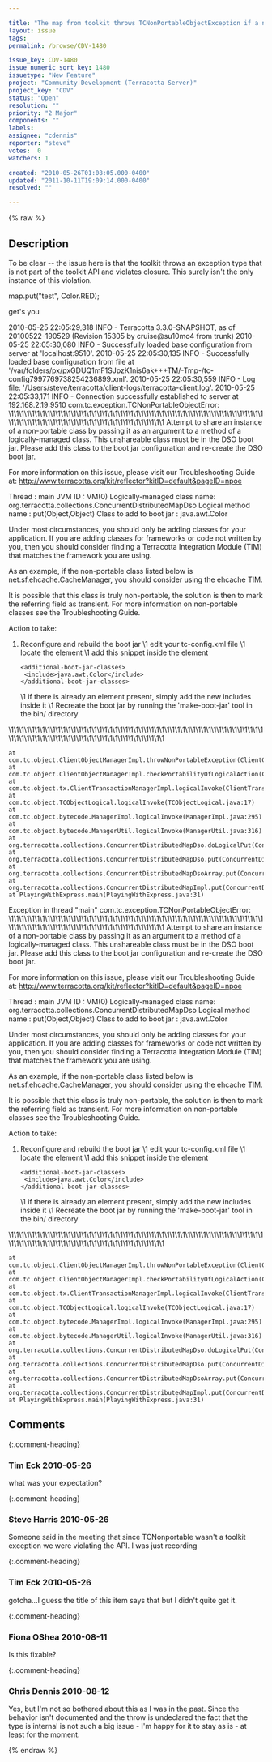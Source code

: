 ```yaml
---

title: "The map from toolkit throws TCNonPortableObjectException if a non portable type added and that's not in the API"
layout: issue
tags: 
permalink: /browse/CDV-1480

issue_key: CDV-1480
issue_numeric_sort_key: 1480
issuetype: "New Feature"
project: "Community Development (Terracotta Server)"
project_key: "CDV"
status: "Open"
resolution: ""
priority: "2 Major"
components: ""
labels: 
assignee: "cdennis"
reporter: "steve"
votes:  0
watchers: 1

created: "2010-05-26T01:08:05.000-0400"
updated: "2011-10-11T19:09:14.000-0400"
resolved: ""

---
```




{% raw %}



## Description

<div markdown="1" class="description">

To be clear -- the issue here is that the toolkit throws an exception type that is not part of the toolkit API and violates closure. This surely isn't the only instance of this violation.

map.put("test", Color.RED);

get's you

2010-05-25 22:05:29,318 INFO - Terracotta 3.3.0-SNAPSHOT, as of 20100522-190529 (Revision 15305 by cruise@su10mo4 from trunk)
2010-05-25 22:05:30,080 INFO - Successfully loaded base configuration from server at 'localhost:9510'.
2010-05-25 22:05:30,135 INFO - Successfully loaded base configuration from file at '/var/folders/px/pxGDUQ1mF1SJpzK1nis6ak+++TM/-Tmp-/tc-config7997769738254236899.xml'.
2010-05-25 22:05:30,559 INFO - Log file: '/Users/steve/terracotta/client-logs/terracotta-client.log'.
2010-05-25 22:05:33,171 INFO - Connection successfully established to server at 192.168.2.19:9510
com.tc.exception.TCNonPortableObjectError: 
\1\1\1\1\1\1\1\1\1\1\1\1\1\1\1\1\1\1\1\1\1\1\1\1\1\1\1\1\1\1\1\1\1\1\1\1\1\1\1\1\1\1\1\1\1\1\1\1\1\1\1\1\1\1\1\1\1\1\1\1\1\1\1\1\1\1\1\1\1\1\1\1\1\1\1\1\1\1\1
Attempt to share an instance of a non-portable class by passing it as an argument to a method of a
logically-managed class. This unshareable class must be in the DSO boot jar. Please add this
class to the boot jar configuration and re-create the DSO boot jar.

For more information on this issue, please visit our Troubleshooting Guide at:
http://www.terracotta.org/kit/reflector?kitID=default&pageID=npoe

Thread                      : main
JVM ID                      : VM(0)
Logically-managed class name: org.terracotta.collections.ConcurrentDistributedMapDso
Logical method name         : put(Object,Object)
Class to add to boot jar    : java.awt.Color

Under most circumstances, you should only be adding classes for your
application. If you are adding classes for frameworks or code not written by
you, then you should consider finding a Terracotta Integration Module (TIM)
that matches the framework you are using.

As an example, if the non-portable class listed below is
net.sf.ehcache.CacheManager, you should consider using the ehcache TIM.

It is possible that this class is truly non-portable, the solution is then to
mark the referring field as transient.
For more information on non-portable classes see the Troubleshooting Guide.

Action to take:

1) Reconfigure and rebuild the boot jar
   \1 edit your tc-config.xml file
   \1 locate the <dso> element
   \1 add this snippet inside the <dso> element

       <additional-boot-jar-classes>
        <include>java.awt.Color</include>
       </additional-boot-jar-classes>

   \1 if there is already an <additional-boot-jar-classes> element present, simply add
     the new includes inside it
   \1 Recreate the boot jar by running the 'make-boot-jar' tool in the bin/ directory


\1\1\1\1\1\1\1\1\1\1\1\1\1\1\1\1\1\1\1\1\1\1\1\1\1\1\1\1\1\1\1\1\1\1\1\1\1\1\1\1\1\1\1\1\1\1\1\1\1\1\1\1\1\1\1\1\1\1\1\1\1\1\1\1\1\1\1\1\1\1\1\1\1\1\1\1\1\1\1

	at com.tc.object.ClientObjectManagerImpl.throwNonPortableException(ClientObjectManagerImpl.java:781)
	at com.tc.object.ClientObjectManagerImpl.checkPortabilityOfLogicalAction(ClientObjectManagerImpl.java:754)
	at com.tc.object.tx.ClientTransactionManagerImpl.logicalInvoke(ClientTransactionManagerImpl.java:506)
	at com.tc.object.TCObjectLogical.logicalInvoke(TCObjectLogical.java:17)
	at com.tc.object.bytecode.ManagerImpl.logicalInvoke(ManagerImpl.java:295)
	at com.tc.object.bytecode.ManagerUtil.logicalInvoke(ManagerUtil.java:316)
	at org.terracotta.collections.ConcurrentDistributedMapDso.doLogicalPut(ConcurrentDistributedMapDso.java:155)
	at org.terracotta.collections.ConcurrentDistributedMapDso.put(ConcurrentDistributedMapDso.java:123)
	at org.terracotta.collections.ConcurrentDistributedMapDsoArray.put(ConcurrentDistributedMapDsoArray.java:182)
	at org.terracotta.collections.ConcurrentDistributedMapImpl.put(ConcurrentDistributedMapImpl.java:213)
	at PlayingWithExpress.main(PlayingWithExpress.java:31)
Exception in thread "main" com.tc.exception.TCNonPortableObjectError: 
\1\1\1\1\1\1\1\1\1\1\1\1\1\1\1\1\1\1\1\1\1\1\1\1\1\1\1\1\1\1\1\1\1\1\1\1\1\1\1\1\1\1\1\1\1\1\1\1\1\1\1\1\1\1\1\1\1\1\1\1\1\1\1\1\1\1\1\1\1\1\1\1\1\1\1\1\1\1\1
Attempt to share an instance of a non-portable class by passing it as an argument to a method of a
logically-managed class. This unshareable class must be in the DSO boot jar. Please add this
class to the boot jar configuration and re-create the DSO boot jar.

For more information on this issue, please visit our Troubleshooting Guide at:
http://www.terracotta.org/kit/reflector?kitID=default&pageID=npoe

Thread                      : main
JVM ID                      : VM(0)
Logically-managed class name: org.terracotta.collections.ConcurrentDistributedMapDso
Logical method name         : put(Object,Object)
Class to add to boot jar    : java.awt.Color

Under most circumstances, you should only be adding classes for your
application. If you are adding classes for frameworks or code not written by
you, then you should consider finding a Terracotta Integration Module (TIM)
that matches the framework you are using.

As an example, if the non-portable class listed below is
net.sf.ehcache.CacheManager, you should consider using the ehcache TIM.

It is possible that this class is truly non-portable, the solution is then to
mark the referring field as transient.
For more information on non-portable classes see the Troubleshooting Guide.

Action to take:

1) Reconfigure and rebuild the boot jar
   \1 edit your tc-config.xml file
   \1 locate the <dso> element
   \1 add this snippet inside the <dso> element

       <additional-boot-jar-classes>
        <include>java.awt.Color</include>
       </additional-boot-jar-classes>

   \1 if there is already an <additional-boot-jar-classes> element present, simply add
     the new includes inside it
   \1 Recreate the boot jar by running the 'make-boot-jar' tool in the bin/ directory


\1\1\1\1\1\1\1\1\1\1\1\1\1\1\1\1\1\1\1\1\1\1\1\1\1\1\1\1\1\1\1\1\1\1\1\1\1\1\1\1\1\1\1\1\1\1\1\1\1\1\1\1\1\1\1\1\1\1\1\1\1\1\1\1\1\1\1\1\1\1\1\1\1\1\1\1\1\1\1

	at com.tc.object.ClientObjectManagerImpl.throwNonPortableException(ClientObjectManagerImpl.java:781)
	at com.tc.object.ClientObjectManagerImpl.checkPortabilityOfLogicalAction(ClientObjectManagerImpl.java:754)
	at com.tc.object.tx.ClientTransactionManagerImpl.logicalInvoke(ClientTransactionManagerImpl.java:506)
	at com.tc.object.TCObjectLogical.logicalInvoke(TCObjectLogical.java:17)
	at com.tc.object.bytecode.ManagerImpl.logicalInvoke(ManagerImpl.java:295)
	at com.tc.object.bytecode.ManagerUtil.logicalInvoke(ManagerUtil.java:316)
	at org.terracotta.collections.ConcurrentDistributedMapDso.doLogicalPut(ConcurrentDistributedMapDso.java:155)
	at org.terracotta.collections.ConcurrentDistributedMapDso.put(ConcurrentDistributedMapDso.java:123)
	at org.terracotta.collections.ConcurrentDistributedMapDsoArray.put(ConcurrentDistributedMapDsoArray.java:182)
	at org.terracotta.collections.ConcurrentDistributedMapImpl.put(ConcurrentDistributedMapImpl.java:213)
	at PlayingWithExpress.main(PlayingWithExpress.java:31)


</div>

## Comments


{:.comment-heading}
### **Tim Eck** <span class="date">2010-05-26</span>

<div markdown="1" class="comment">

what was your expectation? 

</div>


{:.comment-heading}
### **Steve Harris** <span class="date">2010-05-26</span>

<div markdown="1" class="comment">

Someone said in the meeting that since TCNonportable wasn't a toolkit exception we were violating the API. I was just recording

</div>


{:.comment-heading}
### **Tim Eck** <span class="date">2010-05-26</span>

<div markdown="1" class="comment">

gotcha...I guess the title of this item says that but I didn't quite get it. 

</div>


{:.comment-heading}
### **Fiona OShea** <span class="date">2010-08-11</span>

<div markdown="1" class="comment">

Is this fixable?

</div>


{:.comment-heading}
### **Chris Dennis** <span class="date">2010-08-12</span>

<div markdown="1" class="comment">

Yes, but I'm not so bothered about this as I was in the past.  Since the behavior isn't documented and the throw is undeclared the fact that the type is internal is not such a big issue - I'm happy for it to stay as is - at least for the moment.

</div>



{% endraw %}
